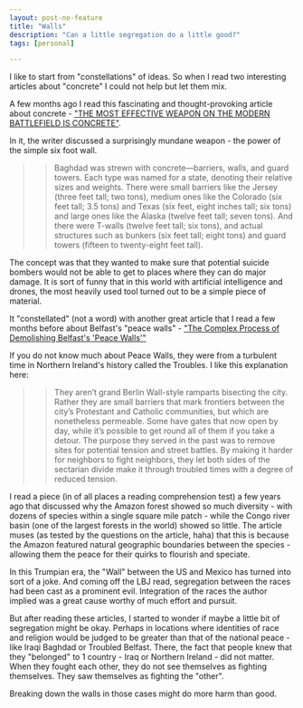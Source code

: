 ```yaml
---
layout: post-no-feature
title: "Walls"
description: "Can a little segregation do a little good?"
tags: [personal]

---
```


I like to start from "constellations" of ideas. So when I read two interesting articles about "concrete" I could not help but let them mix. 

A few months ago I read this fascinating and thought-provoking article about concrete - ["THE MOST EFFECTIVE WEAPON ON THE MODERN BATTLEFIELD IS CONCRETE"](http://mwi.usma.edu/effective-weapon-modern-battlefield-concrete/). 

In it, the writer discussed a surprisingly mundane weapon - the power of the simple six foot wall. 

>>Baghdad was strewn with concrete—barriers, walls, and guard towers. Each type was named for a state, denoting their relative sizes and weights. There were small barriers like the Jersey (three feet tall; two tons), medium ones like the Colorado (six feet tall; 3.5 tons) and Texas (six feet, eight inches tall; six tons) and large ones like the Alaska (twelve feet tall; seven tons). And there were T-walls (twelve feet tall; six tons), and actual structures such as bunkers (six feet tall; eight tons) and guard towers (fifteen to twenty-eight feet tall).

The concept was that they wanted to make sure that potential suicide bombers would not be able to get to places where they can do major damage. It is sort of funny that in this world with artificial intelligence and drones, the most heavily used tool turned out to be a simple piece of material. 

It "constellated" (not a word) with another great article that I read a few months before about Belfast's "peace walls" - ["The Complex Process of Demolishing Belfast's 'Peace Walls'"](http://www.citylab.com/politics/2016/08/belfast-peace-walls-demolition/496070/?utm_source=feed)

If you do not know much about Peace Walls, they were from a turbulent time in Northern Ireland's history called the Troubles. I like this explanation here: 

>> They aren’t grand Berlin Wall-style ramparts bisecting the city. Rather they are small barriers that mark frontiers between the city’s Protestant and Catholic communities, but which are nonetheless permeable. Some have gates that now open by day, while it’s possible to get round all of them if you take a detour. The purpose they served in the past was to remove sites for potential tension and street battles. By making it harder for neighbors to fight neighbors, they let both sides of the sectarian divide make it through troubled times with a degree of reduced tension.

I read a piece (in of all places a reading comprehension test) a few years ago that discussed why the Amazon forest showed so much diversity - with dozens of species within a single square mile patch - while the Congo river basin (one of the largest forests in the world) showed so little. The article muses (as tested by the questions on the article, haha) that this is because the Amazon featured natural geographic boundaries between the species - allowing them the peace for their quirks to flourish and speciate. 

In this Trumpian era, the "Wall" between the US and Mexico has turned into sort of a joke. And coming off the LBJ read, segregation between the races had been cast as a prominent evil. Integration of the races the author implied was a great cause worthy of much effort and pursuit. 

But after reading these articles, I started to wonder if maybe a little bit of segregation might be okay. Perhaps in locations where identities of race and religion would be judged to be greater than that of the national peace - like Iraqi Baghdad or Troubled Belfast. There, the fact that people knew that they "belonged" to 1 country - Iraq or Northern Ireland - did not matter. When they fought each other, they do not see themselves as fighting themselves. They saw themselves as fighting the "other". 

Breaking down the walls in those cases might do more harm than good. 